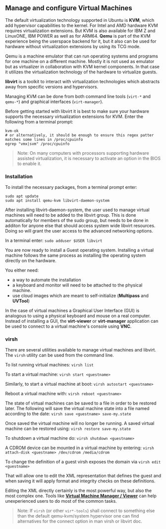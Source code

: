 ## Manage and configure Virtual Machines

The default virtualization technology supported in Ubuntu is **KVM**, which add hypervisor capabilities to the kernel. For Intel and AMD hardware KVM requires virtualization extensions. But KVM is also available for IBM Z and LinuxONE, IBM POWER as well as for ARM64. **Qemu** is part of the KVM experience being the userspace backend for it, but it also can be used for hardware without virtualization extensions by using its TCG mode.

Qemu is a machine emulator that can run operating systems and programs for one machine on a different machine. Mostly it is not used as emulator but as virtualizer in collaboration with KVM kernel components. In that case it utilizes the virtualization technology of the hardware to virtualize guests.

**libvirt** is a toolkit to interact with virtualization technologies which abstracts away from specific versions and hypervisors.

Managing KVM can be done from both command line tools (`virt-*` and `qemu-*`) and graphical interfaces (`virt-manager`).

Before getting started with libvirt it is best to make sure your hardware supports the necessary virtualization extensions for KVM. Enter the following from a terminal prompt:
```
kvm-ok
# or alternatively, it should be enough to ensure this regex patter matches some lines in /proc/cpuinfo
egrep "vmx|svm" /proc/cpuinfo 
```

> Note: On many computers with processors supporting hardware assisted virtualization, it is necessary to activate an option in the BIOS to enable it.

### Installation

To install the necessary packages, from a terminal prompt enter:
```
sudo apt update
sudo apt install qemu-kvm libvirt-daemon-system
```

After installing libvirt-daemon-system, the user used to manage virtual machines will need to be added to the libvirt group. This is done automatically for members of the sudo group, but needs to be done in additon for anyone else that should access system wide libvirt resources. Doing so will grant the user access to the advanced networking options.

In a terminal enter: `sudo adduser $USER libvirt`

You are now ready to install a Guest operating system. Installing a virtual machine follows the same process as installing the operating system directly on the hardware.

You either need:

- a way to automate the installation
- a keyboard and monitor will need to be attached to the physical machine.
- use cloud images which are meant to self-initialize (**Multipass** and **UVTool**)

In the case of virtual machines a Graphical User Interface (GUI) is analogous to using a physical keyboard and mouse on a real computer. Instead of installing a GUI, the **virt-viewer** or **virt-manager** application can be used to connect to a virtual machine's console using **VNC**.

### virsh

There are several utilities available to manage virtual machines and libvirt. The `virsh` utility can be used from the command line.

To list running virtual machines: `virsh list`

To start a virtual machine: `virsh start <guestname>`

Similarly, to start a virtual machine at boot: `virsh autostart <guestname>`

Reboot a virtual machine with: `virsh reboot <guestname>`

The state of virtual machines can be saved to a file in order to be restored later. The following will save the virtual machine state into a file named according to the date: `virsh save <guestname> save-my.state`

Once saved the virtual machine will no longer be running. A saved virtual machine can be restored using: `virsh restore save-my.state`

To shutdown a virtual machine do: `virsh shutdown <guestname>`

A CDROM device can be mounted in a virtual machine by entering: `virsh attach-disk <guestname> /dev/cdrom /media/cdrom`

To change the definition of a guest virsh exposes the domain via `virsh edit <guestname>`

That will allow one to edit the XML representation that defines the guest and when saving it will apply format and integrity checks on these definitions.

Editing the XML directly certainly is the most powerful way, but also the most complex one. Tools like [**Virtual Machine Manager / Viewer**](https://ubuntu.com/server/docs/virtualization-virt-tools) can help unexperienced users to do most of the common tasks.

> Note: If `virsh` (or other `vir*-tools`) shall connect to something else than the default qemu-kvm/system hypervisor one can find alternatives for the connect option in man virsh or libvirt doc.